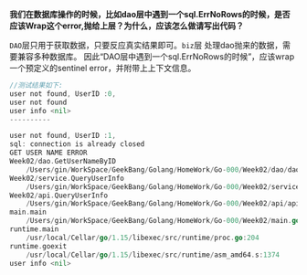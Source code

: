 **我们在数据库操作的时候，比如dao层中遇到一个sql.ErrNoRows的时候，是否应该Wrap这个error,抛给上层？为什么，应该怎么做请写出代码？**

`DAO`层只用于获取数据，只要反应真实结果即可。`biz`层 处理dao抛来的数据，需要兼容多种数据库。
因此“DAO层中遇到一个sql.ErrNoRows的时候”，应该wrap一个预定义的sentinel error，并附带上上下文信息。

```go
//测试结果如下:
user not found, UserID :0,
user not found
user info <nil>
----------

user not found, UserID :1,
sql: connection is already closed
GET USER NAME ERROR
Week02/dao.GetUserNameByID
	/Users/gin/WorkSpace/GeekBang/Golang/HomeWork/Go-000/Week02/dao/dao.go:22
Week02/service.QueryUserInfo
	/Users/gin/WorkSpace/GeekBang/Golang/HomeWork/Go-000/Week02/service/service.go:9
Week02/api.QueryUserInfo
	/Users/gin/WorkSpace/GeekBang/Golang/HomeWork/Go-000/Week02/api/api.go:10
main.main
	/Users/gin/WorkSpace/GeekBang/Golang/HomeWork/Go-000/Week02/main.go:11
runtime.main
	/usr/local/Cellar/go/1.15/libexec/src/runtime/proc.go:204
runtime.goexit
	/usr/local/Cellar/go/1.15/libexec/src/runtime/asm_amd64.s:1374
user info <nil>
```


